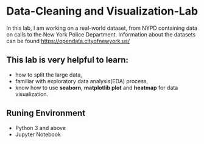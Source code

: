 # Data-Cleaning and Visualization-Lab
In this lab, I am working on a real-world dataset, from NYPD containing data on calls to the New York Police Department. Information about the datasets can be found https://opendata.cityofnewyork.us/
## This lab is very helpful to learn:
 - how to split the large data,
 - familiar with exploratory data analysis(EDA) process, 
 - know how to use **seaborn**, **matplotlib plot** and **heatmap** for data visualization.
## Runing Environment
- Python 3 and above
- Jupyter Notebook
